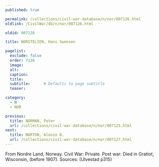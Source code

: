 ```yaml
---
published: true

permalink: /collections/civil-war-database/n/nor/007126.html
oldlink: /CivilWar/db/n/nor/007126.html

oldid: 007126

title: NORSTELIEN, Hans Swensen

pagelist:
  exclude: false
  order: 7126
  image: 
  alt:
  caption:
  title:
  subtitle:      # Defaults to page subtitle
  teaser:

category: 
  - N 
  - NOR

previous:
  title: NORMAN, Peter
  url: /collections/civil-war-database/n/nor/007125.html  
next:
  title: NORTON, Alonzo B.
  url: /collections/civil-war-database/n/nor/007127.html   
---
```

From Nordre Land, Norway. Civil War: Private. Post war: Died in Gratiot, Wisconsin, (before 1907). Sources: (Ulvestad p315)